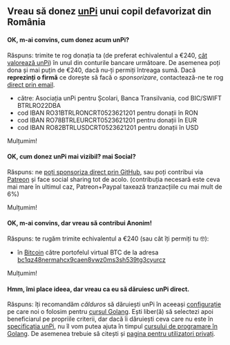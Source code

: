## Vreau să donez [unPi](https://www.unpi.ro/) unui copil defavorizat din România

#### OK, m-ai convins, cum donez acum unPi?

Răspuns: trimite te rog donația ta (de preferat echivalentul a €240, [cât valorează unPi](https://start.unpi.ro/ong/povestea/#bugetul-pentru-unpi-pe-an-este-240-de-participantdonator-și-conține)) în unul din conturile bancare următoare. De asemenea poți dona și mai puțin de €240, dacă nu-ți permiți întreaga sumă. Dacă **reprezinți o firmă** ce dorește să facă o _sponsorizare_, contactează-ne te rog [direct prin email](mailto:donez@unpi.ro?subject=vreau%20sa%20sponsorizez%20unPi).

- către: Asociația unPi pentru Școlari, Banca Transilvania, cod BIC/SWIFT BTRLRO22DBA
- cod IBAN RO31BTRLRONCRT0523621201 pentru donații în RON
- cod IBAN RO78BTRLEURCRT0523621201 pentru donații în EUR
- cod IBAN RO82BTRLUSDCRT0523621201 pentru donații în USD

Mulțumim!

#### OK, cum donez unPi mai vizibil? mai Social?

Răspuns: ne [poți sponsoriza direct prin GitHub](https://github.com/sponsors/cipy), sau poți contribui via [Patreon](https://www.patreon.com/unPi?fan_landing=true) și face social sharing tot de acolo. (contribuția necesară este ceva mai mare în ultimul caz, Patreon+Paypal taxează tranzacțiile cu mai mult de 6%)

Mulțumim!

#### OK, m-ai convins, dar vreau să contribui Anonim!

Răspuns: te rugăm trimite echivalentul a €240 (sau cât îți permiți tu 🤓):
- în [Bitcoin](https://bitcoin.org/ro/) către portofelul virtual BTC de la adresa [bc1qz48nermahcx9caen8vwz0ms3sh539tg3cyurcz](https://www.blockchain.com/btc/address/bc1qz48nermahcx9caen8vwz0ms3sh539tg3cyurcz)

Mulțumim!

#### Hmm, îmi place ideea, dar vreau ca **eu** să dăruiesc unPi direct.

Răspuns: îți recomandăm _călduros_ să dăruiești unPi în aceeași [configurație](https://www.unpi.ro/spec/) pe care noi o folosim pentru [cursul Golang](https://go.unpi.ro/). Ești liber(ă) să selectezi apoi beneficiarul pe propriile criterii, dar dacă îi dăruiești ceva care nu este în [specificația unPi](https://www.unpi.ro/spec/), nu îl vom putea ajuta în timpul [cursului de programare în Golang](https://go.unpi.ro/). De asemenea trebuie să citești și [pagina pentru utilizatori privați](https://www.unpi.ro/privat/).
